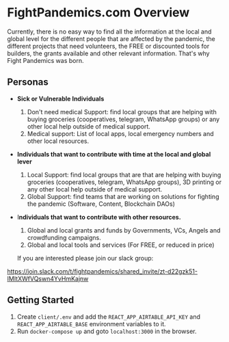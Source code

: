 #  FightPandemics.com Overview

Currently, there is no easy way to find all the information at the local and global level for the different people that are affected by the pandemic, the different projects that need volunteers, the FREE or discounted tools for builders, the grants available and other relevant information. That's why Fight Pandemics was born.

## **Personas**

- **Sick or Vulnerable Individuals**
    1. Don't need medical Support: find local groups that are helping with buying groceries (cooperatives, telegram, WhatsApp groups) or any other local help outside of medical support.
    2. Medical support: List of local apps, local emergency numbers and other local resources.
- **Individuals that want to contribute with time at the local and global lever**
    1. Local Support: find local groups that are that are helping with buying groceries (cooperatives, telegram, WhatsApp groups), 3D printing or any other local help outside of medical support.
    2. Global Support: find teams that are working on solutions for fighting the pandemic (Software, Content, Blockchain DAOs)
- I**ndividuals that want to contribute with other resources.**
    1. Global and local grants and funds by Governments, VCs, Angels and crowdfunding campaigns.
    2. Global and local tools and services (For FREE, or reduced in price)
    
    If you are interested please join our slack group:

https://join.slack.com/t/fightpandemics/shared_invite/zt-d22gzk51-IMItXWfVQswn4YvHmKajnw

## Getting Started
1. Create `client/.env` and add the `REACT_APP_AIRTABLE_API_KEY` and `REACT_APP_AIRTABLE_BASE` environment variables to it.
2. Run `docker-compose up` and goto `localhost:3000` in the browser.